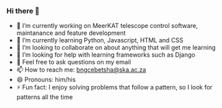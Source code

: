 ### Hi there 👋

<!--
**bngcebetsha/bngcebetsha** is a ✨ _special_ ✨ repository because its `README.md` (this file) appears on your GitHub profile.

Here are some ideas to get you started:
-->

- 🔭 I’m currently working on MeerKAT telescope control software, maintanance and feature development
- 🌱 I’m currently learning Python, Javascript, HTML and CSS
- 👯 I’m looking to collaborate on about anything that will get me learning
- 🤔 I’m looking for help with learning frameworks such as Django
- 💬 Feel free to ask questions on my email
- 📫 How to reach me: bngcebetsha@ska.ac.za
- 😄 Pronouns: him/his
- ⚡ Fun fact: I enjoy solving problems that follow a pattern, so I look for patterns all the time
